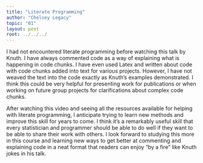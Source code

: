 ```yaml
---
title: "Literate Programming"
author: "Chelsey Legacy"
topic: "01"
layout: post
root: ../../../
---
```



I had not encountered literate programming before watching this talk by Knuth.  I have always commented code as a way of explaining what is happening in code chunks.  I have even used Latex and written about code with code chunks added into text for various projects.  However, I have not weaved the text into the code exactly as Knuth’s examples demonstrated.  I think this could be very helpful for presenting work for publications or when working on future group projects for clarifications about complex code chunks.

After watching this video and seeing all the resources available for helping with literate programming, I anticipate trying to learn new methods and improve this skill for years to come.  I think it’s a remarkably useful skill that every statistician and programmer should be able to do well if they want to be able to share their work with others.  I look forward to studying this more in this course and learning new ways to get better at commenting and explaining code in a neat format that readers can enjoy “by a fire” like Knuth jokes in his talk. 
